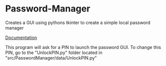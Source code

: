 # Password-Manager
Creates a GUI using pythons tkinter to create a simple local password manager

[Documentation](https://www.masonpride.online/Password-Manager/)

This program will ask for a PIN to launch the password GUI. To change this PIN, go 
to the "UnlockPIN.py" folder located in "src/PasswordManager/data/UnlockPIN.py"
